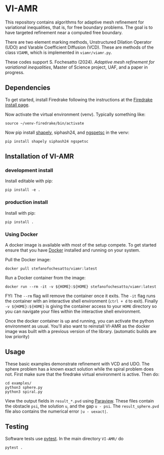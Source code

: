 # VI-AMR

This repository contains algorithms for adaptive mesh refinement for variational inequalities, that is, for free boundary problems. The goal is to have targeted refinement near a computed free boundary.

There are two element marking methods, Unstructured Dilation Operator (UDO) and Varable Coefficient Diffusion (VCD). These are methods of the class `VIAMR`, which is implemented in `viamr/viamr.py`.

These codes support S. Fochesatto (2024). _Adaptive mesh refinement for variational inequalities_, Master of Science project, UAF, and a paper in progress.

## Dependencies

To get started, install Firedrake following the instructions at the [Firedrake install page](https://www.firedrakeproject.org/install.html#).

Now activate the virtual environment (venv). Typically something like:

```
source ~/venv-firedrake/bin/activate
```

Now pip install [shapely](https://pypi.org/project/shapely/), siphash24, and [ngspetsc](https://github.com/NGSolve/ngsPETSc) in the venv:

```
pip install shapely siphash24 ngspetsc
```

## Installation of VI-AMR

### development install

Install editable with pip:

```
pip install -e .
```

### production install

Install with pip:

```
pip install .
```

### Using Docker

A docker image is available with most of the setup compete. To get started ensure that you have [Docker](https://docs.docker.com/engine/install/) installed and running on your system.

Pull the Docker image:

```
docker pull stefanofochesatto/viamr:latest
```

Run a Docker container from the image:

```
docker run --rm -it -v ${HOME}:${HOME} stefanofochesatto/viamr:latest
```

FYI: The `--rm` flag will remove the container once it exits. The `-it` flag runs the container with an interactive shell environment (`ctrl + d` to exit). Finally `-v ${HOME}:${HOME}` is giving the container access to your `HOME` directory so you can navigate your files within the interactive shell environment.

Once the docker container is up and running, you can activate the python environment as usual. You'll also want to reinstall VI-AMR as the docker image was built with a previous version of the library. (automatic builds are low priority)

## Usage

These basic examples demonstrate refinement with VCD and UDO.  The sphere problem has a known exact solution while the spiral problem does not.  First make sure that the firedrake virtual environment is active.  Then do:

```
cd examples/
python3 sphere.py
python3 spiral.py
```

View the output fields in `result_*.pvd` using [Paraview](https://www.paraview.org/).  These files contain the obstacle `psi`, the solution `u`, and the gap `u - psi`. The `result_sphere.pvd` file also contains the numerical error `|u - uexact|`.

## Testing

Software tests use [pytest](https://docs.pytest.org/en/stable/index.html). In the main directory `VI-AMR/` do

```
pytest .
```
